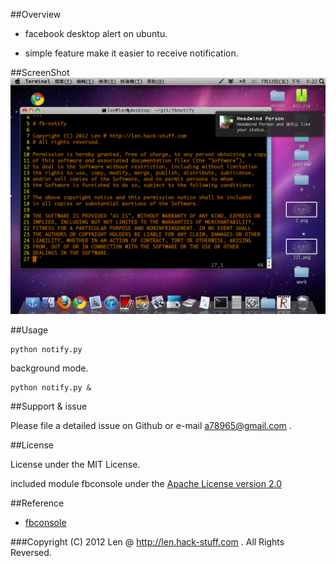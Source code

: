 ##Overview

- facebook desktop alert on ubuntu.

- simple feature make it easier to receive notification.

##ScreenShot
[![Screenshot](https://github.com/0xlen/fb-notify/raw/master/doc/Screenshot.png)](https://github.com/0xlen/fb-notify/raw/master/doc/Screenshot.png)

##Usage

    python notify.py

background mode.

    python notify.py &

##Support & issue

Please file a detailed issue on Github or e-mail [a78965@gmail.com](mailto:a78965@gmail.com) .

##License

License under the MIT License.

included module fbconsole under the [Apache License version 2.0](http://www.apache.org/licenses/LICENSE-2.0.html)

##Reference

- [fbconsole](https://github.com/facebook/fbconsole)

###Copyright (C) 2012 Len @ http://len.hack-stuff.com . All Rights Reversed.